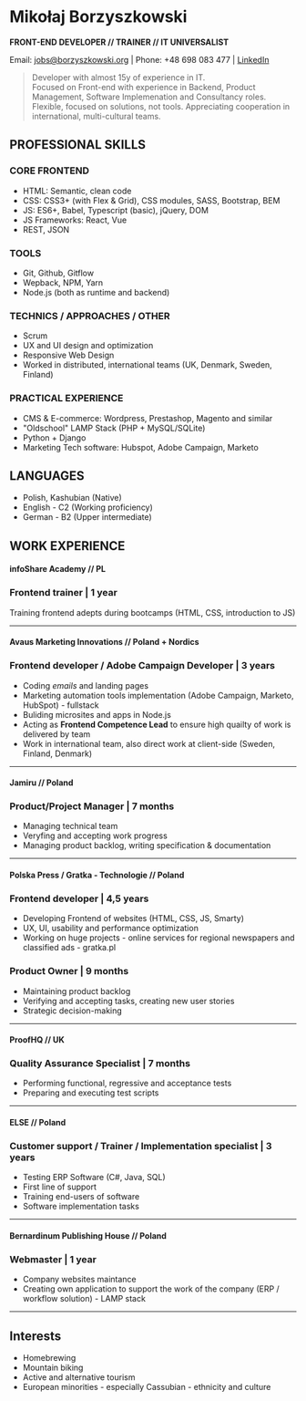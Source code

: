 # Mikołaj Borzyszkowski  
__FRONT-END DEVELOPER  //  TRAINER  //  IT UNIVERSALIST__  

Email: <jobs@borzyszkowski.org>  |  Phone: +48 698 083 477  |  [LinkedIn](https://www.linkedin.com/in/borzyszkowski/)  

> 
> Developer with almost 15y of experience in IT.  
> Focused on Front-end with experience in Backend, Product Management, Software Implemenation and Consultancy roles.  
> Flexible, focused on solutions, not tools. Appreciating cooperation in international, multi-cultural teams.  
> 

## PROFESSIONAL SKILLS

### CORE FRONTEND
* HTML: Semantic, clean code
* CSS: CSS3+ (with Flex & Grid), CSS modules, SASS, Bootstrap, BEM
* JS: ES6+,  Babel, Typescript (basic), jQuery, DOM
* JS Frameworks: React, Vue
* REST, JSON

### TOOLS 
* Git, Github, Gitflow
* Wepback, NPM, Yarn
* Node.js (both as runtime and backend)

### TECHNICS / APPROACHES / OTHER
* Scrum
* UX and UI design and optimization
* Responsive Web Design
* Worked in distributed, international teams (UK, Denmark, Sweden, Finland)

### PRACTICAL EXPERIENCE
* CMS & E-commerce: Wordpress, Prestashop, Magento and similar
* "Oldschool" LAMP Stack (PHP + MySQL/SQLite)
* Python + Django
* Marketing Tech software: Hubspot, Adobe Campaign, Marketo

## LANGUAGES
* Polish, Kashubian (Native)
* English - C2 (Working proficiency)
* German - B2 (Upper intermediate)

## WORK EXPERIENCE

#### infoShare Academy // PL
### **Frontend trainer**  | 1 year
Training frontend adepts during bootcamps (HTML, CSS, introduction to JS)

------------------------

#### Avaus Marketing Innovations // Poland + Nordics
### **Frontend developer / Adobe Campaign Developer** | 3 years
* Coding *emails* and landing pages
* Marketing automation tools implementation (Adobe Campaign, Marketo, HubSpot) - fullstack
* Buliding microsites and apps in Node.js
* Acting as **Frontend Competence Lead** to ensure high quailty of work is delivered by team
* Work in international team, also direct work at client-side (Sweden, Finland, Denmark)

------------------------

#### Jamiru // Poland
### **Product/Project Manager**  |  7 months
* Managing technical team
* Veryfing and accepting work progress
* Managing product backlog, writing specification & documentation

------------------------

#### Polska Press / Gratka - Technologie // Poland
### **Frontend developer**  |  4,5 years
* Developing Frontend of websites (HTML, CSS, JS, Smarty)
* UX, UI, usability and performance optimization
* Working on huge projects - online services for regional newspapers and classified ads - gratka.pl

### **Product Owner**  |  9 months
* Maintaining product backlog
* Verifying and accepting tasks, creating new user stories
* Strategic decision-making

------------------------

#### ProofHQ // UK
### **Quality Assurance Specialist**  |  7 months
* Performing functional, regressive and acceptance tests
* Preparing and executing test scripts

------------------------

#### ELSE // Poland
### **Customer support / Trainer / Implementation specialist**  |  3 years
* Testing ERP Software (C#, Java, SQL)
* First line of support
* Training end-users of software
* Software implementation tasks

------------------------

#### Bernardinum Publishing House // Poland
### **Webmaster**  |  1 year
* Company websites maintance
* Creating own application to support the work of the company (ERP / workflow solution) - LAMP stack

------------------------

## Interests
* Homebrewing
* Mountain biking
* Active and alternative tourism
* European minorities - especially Cassubian - ethnicity and culture